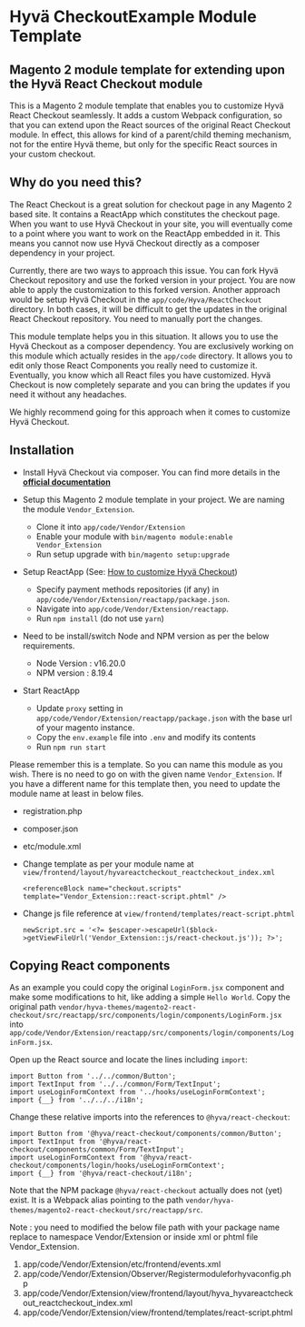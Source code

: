 # Hyvä CheckoutExample Module Template
## Magento 2 module template for extending upon the Hyvä React Checkout module

This is a Magento 2 module template that enables you to customize Hyvä React Checkout seamlessly. It adds a custom Webpack configuration, so that you can extend upon the React sources of the original React Checkout module. In effect, this allows for kind of a parent/child theming mechanism, not for the entire Hyvä theme, but only for the specific React sources in your custom checkout.

## Why do you need this?

The React Checkout is a great solution for checkout page in any Magento 2 based site. It contains a ReactApp which constitutes the checkout page. When you want to use Hyvä Checkout in your site, you will eventually come to a point where you want to work on the ReactApp embedded in it. This means you cannot now use Hyvä Checkout directly as a composer dependency in your project.

Currently, there are two ways to approach this issue. You can fork Hyvä Checkout repository and use the forked version in your project. You are now able to apply the customization to this forked version. Another approach would be setup Hyvä Checkout in the `app/code/Hyva/ReactCheckout` directory. In both cases, it will be difficult to get the updates in the original React Checkout repository. You need to manually port the changes.

This module template helps you in this situation. It allows you to use the Hyvä Checkout as a composer dependency. You are exclusively working on this module which actually resides in the `app/code` directory. It allows you to edit only those React Components you really need to customize it. Eventually, you know which all React files you have customized. Hyvä Checkout is now completely separate and you can bring the updates if you need it without any headaches.

We highly recommend going for this approach when it comes to customize Hyvä Checkout.

## Installation
- Install Hyvä Checkout via composer. You can find more details in the [**official documentation**](https://hyva-themes.github.io/magento2-react-checkout/installation/)
- Setup this Magento 2 module template in your project. We are naming the module `Vendor_Extension`.
    - Clone it into `app/code/Vendor/Extension`
    - Enable your module with `bin/magento module:enable Vendor_Extension`
    - Run setup upgrade with `bin/magento setup:upgrade`

- Setup ReactApp (See: [How to customize Hyvä Checkout](https://hyva-themes.github.io/magento2-react-checkout/customize/))
    - Specify payment methods repositories (if any) in `app/code/Vendor/Extension/reactapp/package.json`.
    - Navigate into `app/code/Vendor/Extension/reactapp`.
    - Run `npm install` (do not use `yarn`)
    
- Need to be install/switch Node and NPM version as per the below requirements.
    - Node Version : v16.20.0
    - NPM version :  8.19.4    

- Start ReactApp
    - Update `proxy` setting in `app/code/Vendor/Extension/reactapp/package.json` with the base url of your magento instance.
    - Copy the `env.example` file into `.env` and modify its contents
    - Run `npm run start`

Please remember this is a template. So you can name this module as you wish. There is no need to go on with the given name `Vendor_Extension`. If you have a different name for this template then, you need to update the module name at least in below files.

- registration.php
- composer.json
- etc/module.xml
- Change template as per your module name at `view/frontend/layout/hyvareactcheckout_reactcheckout_index.xml`

    ```
    <referenceBlock name="checkout.scripts" template="Vendor_Extension::react-script.phtml" />
    ```
- Change js file reference at `view/frontend/templates/react-script.phtml`

    ```
    newScript.src = '<?= $escaper->escapeUrl($block->getViewFileUrl('Vendor_Extension::js/react-checkout.js')); ?>';
    ```

## Copying React components
As an example you could copy the original `LoginForm.jsx` component and make some modifications to hit, like adding a simple `Hello World`. Copy the original path `vendor/hyva-themes/magento2-react-checkout/src/reactapp/src/components/login/components/LoginForm.jsx` into `app/code/Vendor/Extension/reactapp/src/components/login/components/LoginForm.jsx`.

Open up the React source and locate the lines including `import`:

```react
import Button from '../../common/Button';
import TextInput from '../../common/Form/TextInput';
import useLoginFormContext from '../hooks/useLoginFormContext';
import {__} from '../../../i18n';
```

Change these relative imports into the references to `@hyva/react-checkout`:

```react
import Button from '@hyva/react-checkout/components/common/Button';
import TextInput from '@hyva/react-checkout/components/common/Form/TextInput';
import useLoginFormContext from '@hyva/react-checkout/components/login/hooks/useLoginFormContext';
import {__} from '@hyva/react-checkout/i18n';
```

Note that the NPM package `@hyva/react-checkout` actually does not (yet) exist. It is a Webpack alias pointing to
the path `vendor/hyva-themes/magento2-react-checkout/src/reactapp/src`.


Note : you need to modified the below file path with your package name replace to namespace Vendor/Extension or inside xml or phtml file Vendor_Extension.
1. app/code/Vendor/Extension/etc/frontend/events.xml
2. app/code/Vendor/Extension/Observer/Registermoduleforhyvaconfig.php
3. app/code/Vendor/Extension/view/frontend/layout/hyva_hyvareactcheckout_reactcheckout_index.xml
4. app/code/Vendor/Extension/view/frontend/templates/react-script.phtml

